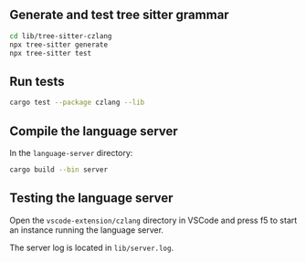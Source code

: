 
## Generate and test tree sitter grammar

```bash
cd lib/tree-sitter-czlang
npx tree-sitter generate
npx tree-sitter test
```

## Run tests

```bash
cargo test --package czlang --lib
```

## Compile the language server

In the `language-server` directory:

```bash
cargo build --bin server
```

## Testing the language server

Open the `vscode-extension/czlang` directory in VSCode and press f5 to start an instance running the language server.

The server log is located in `lib/server.log`.
